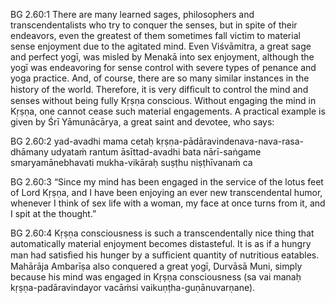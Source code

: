 BG 2.60:1	There are many learned sages, philosophers and transcendentalists who try to conquer the senses, but in spite of their endeavors, even the greatest of them sometimes fall victim to material sense enjoyment due to the agitated mind. Even Viśvāmitra, a great sage and perfect yogī, was misled by Menakā into sex enjoyment, although the yogī was endeavoring for sense control with severe types of penance and yoga practice. And, of course, there are so many similar instances in the history of the world. Therefore, it is very difﬁcult to control the mind and senses without being fully Kṛṣṇa conscious. Without engaging the mind in Kṛṣṇa, one cannot cease such material engagements. A practical example is given by Śrī Yāmunācārya, a great saint and devotee, who says:

BG 2.60:2	yad-avadhi mama cetaḥ kṛṣṇa-pādāravindenava-nava-rasa-dhāmany udyataṁ rantum āsīttad-avadhi bata nārī-saṅgame smaryamānebhavati mukha-vikāraḥ suṣṭhu niṣṭhīvanaṁ ca

BG 2.60:3	“Since my mind has been engaged in the service of the lotus feet of Lord Kṛṣṇa, and I have been enjoying an ever new transcendental humor, whenever I think of sex life with a woman, my face at once turns from it, and I spit at the thought.”

BG 2.60:4	Kṛṣṇa consciousness is such a transcendentally nice thing that automatically material enjoyment becomes distasteful. It is as if a hungry man had satisﬁed his hunger by a sufﬁcient quantity of nutritious eatables. Mahārāja Ambarīṣa also conquered a great yogī, Durvāsā Muni, simply because his mind was engaged in Kṛṣṇa consciousness (sa vai manaḥ kṛṣṇa-padāravindayor vacāṁsi vaikuṇṭha-guṇānuvarṇane).